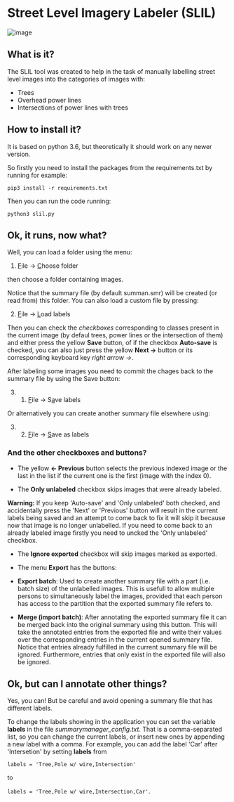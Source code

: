 # Street Level Imagery Labeler (SLIL)

![image](https://user-images.githubusercontent.com/1486993/188237025-0022acd2-d33b-432f-b552-24be8e7fffd3.png)


## What is it?

The SLIL tool was created to help in the task
of manually labelling street level images into
the categories of images with:
- Trees
- Overhead power lines
- Intersections of power lines with trees

## How to install it?
It is based on python 3.6, but theoretically it
should work on any newer version.

So firstly you need to install the packages from
the requirements.txt by running for example:

`pip3 install -r requirements.txt`

Then you can run the code running:

`python3 slil.py`

## Ok, it runs, now what?

Well, you can load a folder using the menu:

1. <ins>F</ins>ile -> <ins>C</ins>hoose folder

then choose a folder containing images.

Notice that the summary file (by default summan.smr)
will be created (or read from) this folder. You can
also load a custom file by pressing:

2. <ins>F</ins>ile -> <ins>L</ins>oad labels


Then you can check the *checkboxes* corresponding
to classes present in the current image
(by defaul trees, power lines or the intersection of them)
and either press the yellow **Save** button, of if the
checkbox **Auto-save** is checked, you can also just
press the yellow **Next ->** button or its corresponding
keyboard key *right arrow ->*.

After labeling some images you need to commit the chages
back to the summary file by using the Save button:

3. 1. <ins>F</ins>ile -> S<ins>a</ins>ve labels

Or alternatively you can create another summary file elsewhere using:

3. 2. <ins>F</ins>ile -> <ins>S</ins>ave as labels


### And the other checkboxes and buttons?
- The yellow **<- Previous** button selects the previous
indexed image or the last in the list if the current one
is the first (image with the index 0).

- The **Only unlabeled** checkbox skips images that were
already labeled.

**Warning:** If you keep 'Auto-save' and 'Only unlabeled' both checked, and accidentally press the 'Next' or 'Previous' button will result in the current labels being saved and an attempt to come back to fix it will skip it because now that image is no longer unlabelled. If you need to come back to an already labeled image firstly you need to uncked the 'Only unlabeled' checkbox.

- The **Ignore exported** checkbox will skip images marked as exported.

- The menu **<inv>E</inv>xport** has the buttons:
- **<inv>E</inv>xport batch**: Used to create another summary file with a part (i.e. batch size) of the unlabelled images. This is usefull to allow multiple persons to simultaneously label the images, provided that each person has access to the partition that the exported summary file refers to.
- **<inv>M</inv>erge (import batch)**: After annotating the exported
summary file it can be merged back into the original summary using this
button. This will take the annotated entries from the exported file
and write their values over the corresponding entries in the current
opened summary file. Notice that entries already fulfilled in the
current summary file will be ignored. Furthermore, entries that
only exist in the exported file will also be ignored.

## Ok, but can I annotate other things?

Yes, you can! But be careful and avoid opening
a summary file that has different labels.

To change the labels showing in the application you can set
the variable **labels** in the file *summarymanager_config.txt*.
That is a comma-separated list, so you can change the current
labels, or insert new ones by appending a new label with a comma.
For example, you can add the label 'Car' after 'Intersetion'
by setting **labels** from

`labels = 'Tree,Pole w/ wire,Intersection'`

to

`labels = 'Tree,Pole w/ wire,Intersection,Car'`.

